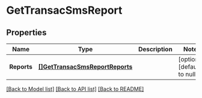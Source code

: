 # GetTransacSmsReport

## Properties
Name | Type | Description | Notes
------------ | ------------- | ------------- | -------------
**Reports** | [**[]GetTransacSmsReportReports**](getTransacSmsReport_reports.md) |  | [optional] [default to null]

[[Back to Model list]](../README.md#documentation-for-models) [[Back to API list]](../README.md#documentation-for-api-endpoints) [[Back to README]](../README.md)


